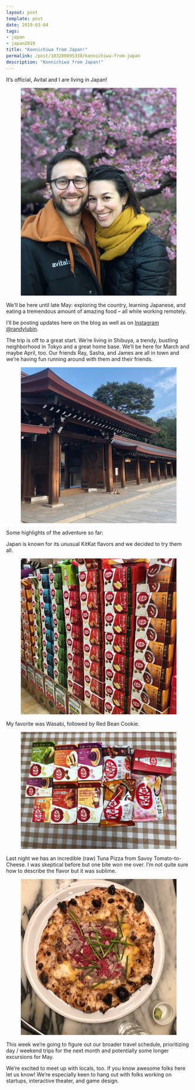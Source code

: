 ```yaml
---
layout: post
template: post
date: 2019-03-04
tags:
- japan
- japan2019
title: "Konnichiwa from Japan!"
permalink: /post/183200895338/konnichiwa-from-japan
description: "Konnichiwa from Japan!"
---
```

<p>It’s official, Avital and I are living in Japan!</p><figure data-orig-width="768" data-orig-height="1024" class="tmblr-full"><img src="/images/2751ec146d107a6f0e9cd6faf770b35f9668b29d64c07e6c5684aa8e823856b1.png" data-orig-width="768" data-orig-height="1024"></figure><p>We’ll be here until late May: exploring the country, learning Japanese, and eating a tremendous amount of amazing food – all while working remotely.</p><p>I’ll be posting updates here on the blog as well as on <a href="https://www.instagram.com/randylubin/">Instagram @randylubin</a>.</p><p>The trip is off to a great start. We’re living in Shibuya, a trendy, bustling neighborhood in Tokyo and a great home base. We’ll be here for March and maybe April, too. Our friends Ray, Sasha, and James are all in town and we’re having fun running around with them and their friends.</p><figure class="tmblr-full" data-orig-height="1024" data-orig-width="1024"><img src="/images/5ec49a33b0ffeb33e3f97e10a6b6018b5a360454cf94c736ac3be9008d9aada6.png" data-orig-height="1024" data-orig-width="1024"></figure><p>Some highlights of the adventure so far:</p><p>Japan is known for its unusual KitKat flavors and we decided to try them all.&nbsp;<br></p><figure data-orig-width="1024" data-orig-height="1024" class="tmblr-full"><img src="/images/4d5b6f070290bf5a8be8e99e012711414cc2810c4069b58d72c89326846c8334.png" data-orig-width="1024" data-orig-height="1024"></figure><p>My favorite was Wasabi, followed by Red Bean Cookie.<br></p><figure data-orig-width="1024" data-orig-height="768" class="tmblr-full"><img src="/images/8e2d361904cb8516209d5700c1ad6bf2f17010d8b919222e48a4a0a3385b33de.png" data-orig-width="1024" data-orig-height="768"></figure><p>Last night we has an incredible (raw) Tuna Pizza from Savoy Tomato-to-Cheese. I was skeptical before but one bite won me over. I’m not quite sure how to describe the flavor but it was sublime.</p><figure data-orig-width="1024" data-orig-height="1024" class="tmblr-full"><img src="/images/764b9ce51bf17b4554c32c75c57622827594a5549e06adc1a07e38f8c0b31567.png" data-orig-width="1024" data-orig-height="1024"></figure><p>This week we’re going to figure out our broader travel schedule, prioritizing day / weekend trips for the next month and potentially some longer excursions for May.</p><p>We’re excited to meet up with locals, too. If you know awesome folks here let us know! We’re especially keen to hang out with folks working on startups, interactive theater, and game design.</p>